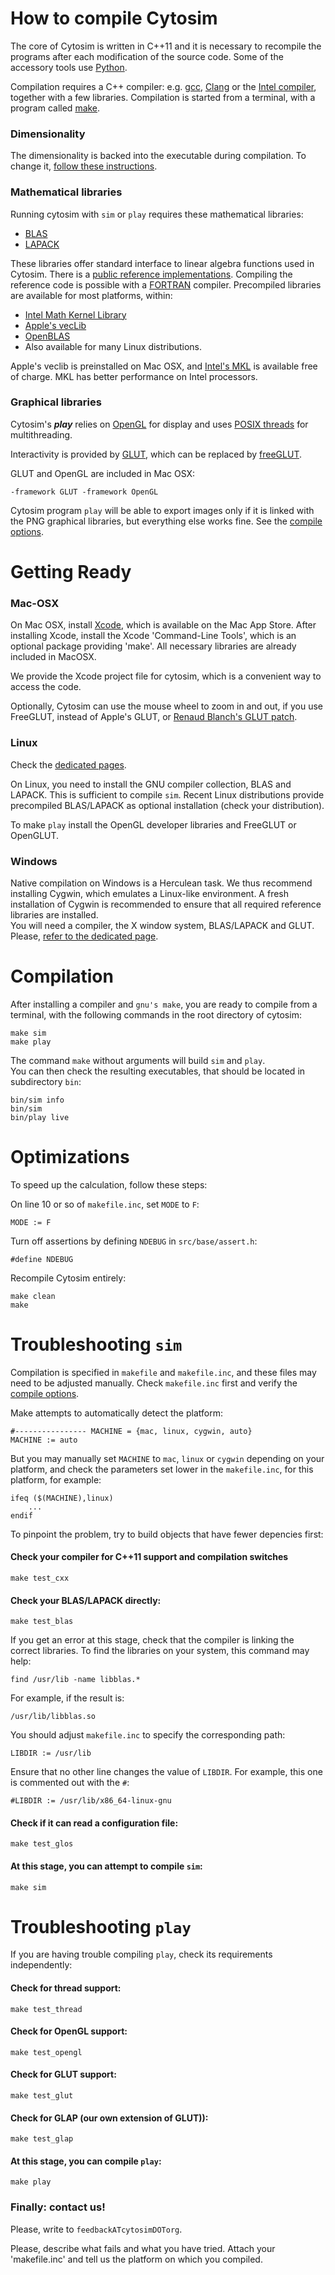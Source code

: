 # How to compile Cytosim

The core of Cytosim is written in C++11 and it is necessary to recompile the programs after each modification of the source code. Some of the accessory tools use [Python](https://www.python.org).
 
Compilation requires a C++ compiler: e.g. [gcc](http://gcc.gnu.org/), [Clang](http://clang.llvm.org) or the [Intel compiler](http://en.wikipedia.org/wiki/Intel_C%2B%2B_Compiler), together with a few libraries.
Compilation is started from a terminal, with a program called [make](http://www.gnu.org/software/make/).

### Dimensionality

The dimensionality is backed into the executable during compilation. 
To change it, [follow these instructions](dimensionality.md).

### Mathematical libraries
 
Running cytosim with `sim` or `play` requires these mathematical libraries:

* [BLAS](http://netlib.org/blas)
* [LAPACK](http://netlib.org/lapack)

These libraries offer standard interface to linear algebra functions used in Cytosim.
There is a [public reference implementations](http://netlib.org). 
Compiling the reference code is possible with a [FORTRAN](http://en.wikipedia.org/wiki/Fortran) compiler.
Precompiled libraries are available for most platforms, within:

- [Intel Math Kernel Library](http://software.intel.com/en-us/articles/intel-mkl/)
- [Apple's vecLib](http://developer.apple.com/hardwaredrivers/ve/vector_libraries.html)
- [OpenBLAS](https://www.openblas.net)
- Also available for many Linux distributions.

Apple's veclib is preinstalled on Mac OSX, and [Intel's MKL](https://en.wikipedia.org/wiki/Math_Kernel_Library) is available free of charge. MKL has better performance on Intel processors.

### Graphical libraries
 
Cytosim's ***play*** relies on [OpenGL](http://www.opengl.org/) for display 
and uses [POSIX threads](http://en.wikipedia.org/wiki/POSIX_Threads) for multithreading.
 
Interactivity is provided by [GLUT](http://www.opengl.org/resources/libraries/glut/),
which can be replaced by [freeGLUT](http://freeglut.sourceforge.net/).
 
GLUT and OpenGL are included in Mac OSX:

	-framework GLUT -framework OpenGL 

Cytosim program `play` will be able to export images only if it is linked with the PNG graphical libraries, but everything else works fine. See the [compile options](options.md).

# Getting Ready 

### Mac-OSX

On Mac OSX, install [Xcode](https://developer.apple.com/technologies/tools/), which is available on the Mac App Store. After installing Xcode, install the Xcode 'Command-Line Tools', which is an optional package providing 'make'. All necessary libraries are already included in MacOSX.

We provide the Xcode project file for cytosim, which is a convenient way to access the code.

Optionally, Cytosim can use the mouse wheel to zoom in and out, if you use FreeGLUT, instead of Apple's GLUT, or [Renaud Blanch's GLUT patch](http://iihm.imag.fr/blanch/howtos/MacOSXGLUTMouseWheel.html).


### Linux

Check the [dedicated pages](linux.md).

On Linux, you need to install the GNU compiler collection, BLAS and LAPACK. This is sufficient to compile `sim`.
Recent Linux distributions provide precompiled BLAS/LAPACK as optional installation (check your distribution).

To make `play` install the OpenGL developer libraries and FreeGLUT or OpenGLUT. 


### Windows

Native compilation on Windows is a Herculean task. We thus recommend installing Cygwin, which emulates a Linux-like environment. A fresh installation of Cygwin is recommended to ensure that all required reference libraries are installed.  
You will need a compiler, the X window system, BLAS/LAPACK and GLUT.  
Please, [refer to the dedicated page](cygwin.md).


# Compilation

After installing a compiler and `gnu's make`, 
you are ready to compile from a terminal, with the following commands in the root directory of cytosim:

	make sim
	make play

The command `make` without arguments will build `sim` and `play`.  
You can then check the resulting executables, that should be located in subdirectory `bin`:

	bin/sim info
	bin/sim
	bin/play live

# Optimizations

To speed up the calculation, follow these steps:

On line 10 or so of  `makefile.inc`, set `MODE` to `F`:

	MODE := F

Turn off assertions by defining `NDEBUG` in `src/base/assert.h`:

	#define NDEBUG

Recompile Cytosim entirely:

	make clean
	make

# Troubleshooting `sim`

Compilation is specified in `makefile` and `makefile.inc`, and these files may need to be adjusted manually.
Check  `makefile.inc` first and verify the [compile options](options.md).

Make attempts to automatically detect the platform:

	#---------------- MACHINE = {mac, linux, cygwin, auto}
	MACHINE := auto

But you may manually set `MACHINE` to `mac`, `linux` or `cygwin` depending on your platform,
and check the parameters set lower in the `makefile.inc`, for this platform, for example:

	ifeq ($(MACHINE),linux)
		...
	endif

To pinpoint the problem, try to build objects that have fewer depencies first:

#### Check your compiler for C++11 support and compilation switches

	make test_cxx

#### Check your BLAS/LAPACK directly:

	make test_blas
	
If you get an error at this stage, check that the compiler is linking the correct libraries.
To find the libraries on your system, this command may help:

	find /usr/lib -name libblas.*

For example, if the result is:

	/usr/lib/libblas.so

You should adjust `makefile.inc` to specify the corresponding path:

	LIBDIR := /usr/lib

Ensure that no other line changes the value of `LIBDIR`. For example, this one is commented out with the `#`:

	#LIBDIR := /usr/lib/x86_64-linux-gnu

#### Check if it can read a configuration file:

	make test_glos

#### At this stage, you can attempt to compile `sim`:

	make sim

# Troubleshooting `play`

If you are having trouble compiling `play`, check its requirements independently:

#### Check for thread support:

	make test_thread
	
#### Check for OpenGL support:

	make test_opengl
	
#### Check for GLUT support:

	make test_glut

#### Check for GLAP (our own extension of GLUT)):

	make test_glap

#### At this stage, you can compile `play`:

	make play

### Finally: contact us!

Please, write to `feedbackATcytosimDOTorg`.

Please, describe what fails and what you have tried.
Attach your 'makefile.inc' and tell us the platform on which you compiled.


